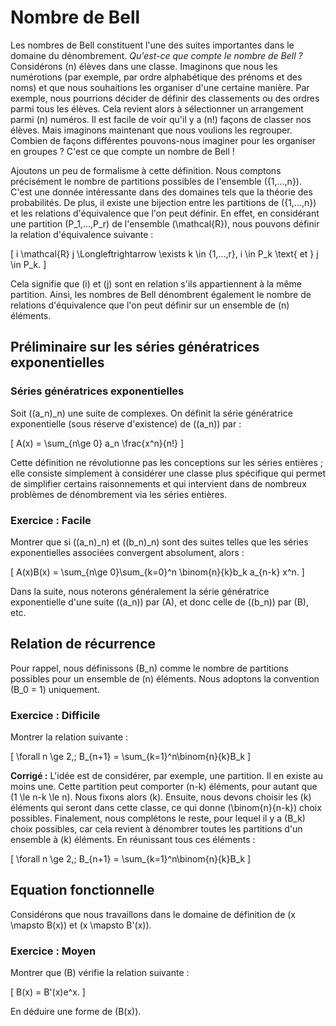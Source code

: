 # Nombre de Bell

Les nombres de Bell constituent l'une des suites importantes dans le domaine du dénombrement. *Qu'est-ce que compte le nombre de Bell ?* Considérons \(n\) élèves dans une classe. Imaginons que nous les numérotions (par exemple, par ordre alphabétique des prénoms et des noms) et que nous souhaitions les organiser d'une certaine manière. Par exemple, nous pourrions décider de définir des classements ou des ordres parmi tous les élèves. Cela revient alors à sélectionner un arrangement parmi \(n\) numéros. Il est facile de voir qu'il y a \(n!\) façons de classer nos élèves. Mais imaginons maintenant que nous voulions les regrouper. Combien de façons différentes pouvons-nous imaginer pour les organiser en groupes ? C'est ce que compte un nombre de Bell !

Ajoutons un peu de formalisme à cette définition. Nous comptons précisément le nombre de partitions possibles de l'ensemble \(\{1,...,n\}\). C'est une donnée intéressante dans des domaines tels que la théorie des probabilités. De plus, il existe une bijection entre les partitions de \(\{1,...,n\}\) et les relations d'équivalence que l'on peut définir. En effet, en considérant une partition \(P_1,...,P_r\) de l'ensemble \(\mathcal{R}\), nous pouvons définir la relation d'équivalence suivante :

\[
i \mathcal{R} j \Longleftrightarrow \exists k \in \{1,...,r\}, i \in P_k \text{ et } j \in P_k.
\]

Cela signifie que \(i\) et \(j\) sont en relation s'ils appartiennent à la même partition. Ainsi, les nombres de Bell dénombrent également le nombre de relations d'équivalence que l'on peut définir sur un ensemble de \(n\) éléments.

## Préliminaire sur les séries génératrices exponentielles

### Séries génératrices exponentielles

Soit \((a_n)_n\) une suite de complexes. On définit la série génératrice exponentielle (sous réserve d'existence) de \((a_n)\) par :

\[
A(x) = \sum_{n\ge 0} a_n \frac{x^n}{n!}
\]

Cette définition ne révolutionne pas les conceptions sur les séries entières ; elle consiste simplement à considérer une classe plus spécifique qui permet de simplifier certains raisonnements et qui intervient dans de nombreux problèmes de dénombrement via les séries entières.

### Exercice : Facile

Montrer que si \((a_n)_n\) et \((b_n)_n\) sont des suites telles que les séries exponentielles associées convergent absolument, alors :

\[
A(x)B(x) = \sum_{n\ge 0}\sum_{k=0}^n \binom{n}{k}b_k a_{n-k} x^n.
\]

Dans la suite, nous noterons généralement la série génératrice exponentielle d'une suite \((a_n)\) par \(A\), et donc celle de \((b_n)\) par \(B\), etc.

## Relation de récurrence

Pour rappel, nous définissons \(B_n\) comme le nombre de partitions possibles pour un ensemble de \(n\) éléments. Nous adoptons la convention \(B_0 = 1\) uniquement.

### Exercice : Difficile

Montrer la relation suivante :

\[
\forall n \ge 2,\; B_{n+1} = \sum_{k=1}^n\binom{n}{k}B_k 
\]

**Corrigé :** L'idée est de considérer, par exemple, une partition. Il en existe au moins une. Cette partition peut comporter \(n-k\) éléments, pour autant que \(1 \le n-k \le n\). Nous fixons alors \(k\). Ensuite, nous devons choisir les \(k\) éléments qui seront dans cette classe, ce qui donne \(\binom{n}{n-k}\) choix possibles. Finalement, nous complétons le reste, pour lequel il y a \(B_k\) choix possibles, car cela revient à dénombrer toutes les partitions d'un ensemble à \(k\) éléments. En réunissant tous ces éléments :

\[
\forall n \ge 2,\; B_{n+1} = \sum_{k=1}^n\binom{n}{k}B_k 
\]

## Equation fonctionnelle

Considérons que nous travaillons dans le domaine de définition de \(x \mapsto B(x)\) et \(x \mapsto B'(x)\).

### Exercice : Moyen

Montrer que \(B\) vérifie la relation suivante :

\[
B(x) = B'(x)e^x.
\]

En déduire une forme de \(B(x)\).
